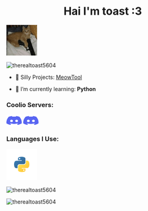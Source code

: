 <h1 align="center">Hai I'm toast :3</h1>
<p align="left"> <a href="https://guns.lol/therealtoast__" target="_blank" rel="noreferrer"> <img src="https://github.com/therealtoast5604/therealtoast5604/blob/main/IMG_8611.jpeg" alt="python" width="80" height="80"/> </a> </p>

<p align="left"> <img src="https://komarev.com/ghpvc/?username=therealtoast5604&label=Profile%20views&color=fb6cff&style=flat" alt="therealtoast5604" /> </p>

- 🤪 Silly Projects: [MeowTool](https://github.com/therealtoast5604/MeowTool)

- 🌱 I’m currently learning: **Python**

<h3 align="left">Coolio Servers:</h3>
<p align="left">
<a href="https://discord.gg/https://discord.gg/binlys-academy" target="blank"><img align="center" src="https://github.com/therealtoast5604/therealtoast5604/blob/main/discord-icon-svgrepo-com.svg" alt="https://discord.gg/binlys-academy" height="30" width="40" /></a>
<a href="https://discord.gg/vrcheats" target="blank"><img align="center" src="https://github.com/therealtoast5604/therealtoast5604/blob/main/discord-icon-svgrepo-com.svg" alt="https://discord.gg/vrcheats" height="30" width="40" /></a>
</p>

<h3 align="left">Languages I Use:</h3>
<p align="left"> <a href="https://www.python.org" target="_blank" rel="noreferrer"> <img src="https://github.com/therealtoast5604/therealtoast5604/blob/main/python-svgrepo-com.svg" alt="python" width="80" height="80"/> </a> </p>
<img align="center" src="https://github-readme-stats.vercel.app/api?username=therealtoast5604&show_icons=true&theme=tokyonight&bg_color=000000&locale=en" alt="therealtoast5604" /></p>
<img align="left" src="https://github-readme-stats.vercel.app/api/top-langs?username=therealtoast5604&show_icons=true&theme=tokyonight&locale=en&layout=compact" alt="therealtoast5604" />
